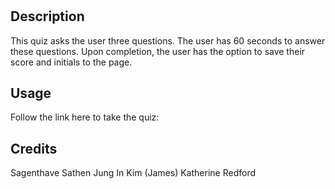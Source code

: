 # <codding-quiz>

## Description

This quiz asks the user three questions. The user has 60 seconds to answer these questions. Upon completion, the user has the option to save their score and initials to the page.

## Usage

Follow the link here to take the quiz: 

## Credits

Sagenthave Sathen
Jung In Kim (James)
Katherine Redford